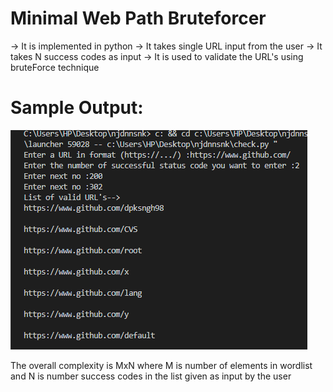 # Minimal Web Path Bruteforcer
-> It is implemented in python 
-> It takes single URL input from the user
-> It takes N success codes as input
-> It is used to validate the URL's using bruteForce technique

# Sample Output:
![Bruteforcer](output.PNG)


The overall complexity is MxN where M is number of elements in wordlist and N is number success codes in the list given as input by the user
